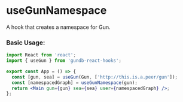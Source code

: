 # useGunNamespace

A hook that creates a namespace for Gun.

### Basic Usage:

```jsx harmony
import React from 'react';
import { useGun } from 'gundb-react-hooks';

export const App = () => {
  const [gun, sea] = useGun(Gun, ['http://this.is.a.peer/gun']);
  const [namespacedGraph] = useGunNamespace(gun);
  return <Main gun={gun} sea={sea} user={namespacedGraph} />;
};
```
